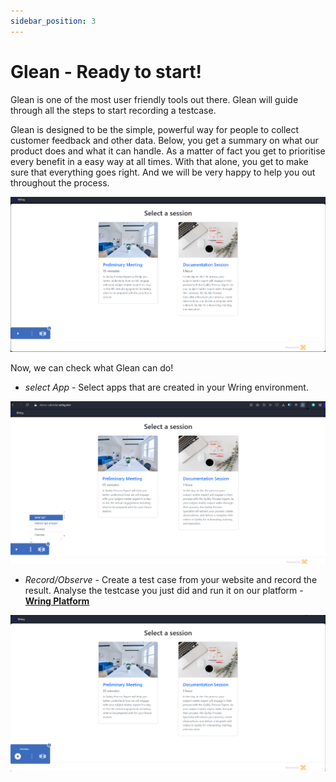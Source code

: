 ```yaml
---
sidebar_position: 3
---
```


# Glean - Ready to start!

Glean is one of the most user friendly tools out there. Glean will guide through all the steps to start recording a testcase.

Glean is designed to be the simple, powerful way for people to collect customer feedback and other data. Below, you get a summary on what our product does and what it can handle. As a matter of fact you get to prioritise every benefit in a easy way at all times. With that alone, you get to make sure that everything goes right. And we will be very happy to help you out throughout the process.

![Miniext](/img/miniext1.png)

Now, we can check what Glean can do!

- *select App* - Select apps that are created in your Wring environment.

![Miniext](/img/miniext3.png)

- *Record/Observe* - Create a test case from your website and record the result. Analyse the testcase you just did and run it on our platform - **[Wring Platform](https://dev.wring.dev/)**

![Miniext](/img/miniext2.png)